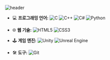 ![header](https://capsule-render.vercel.app/api?type=waving&color=auto&height=300&section=header&text=Hello,%20I'm%20Seong%20Hyun.&fontSize=50)

- 💻 **프로그래밍 언어:** 
  ![C](https://img.shields.io/badge/-C-A8B9CC?style=flat-square&logo=C&logoColor=white)
  ![C++](https://img.shields.io/badge/-C++-00599C?style=flat-square&logo=C%2B%2B&logoColor=white)
  ![C#](https://img.shields.io/badge/-C%23-239120?style=flat-square&logo=C%20Sharp&logoColor=white)
  ![Python](https://img.shields.io/badge/-Python-3776AB?style=flat-square&logo=Python&logoColor=white)

- 🌐 **웹 기술:** 
  ![HTML5](https://img.shields.io/badge/-HTML5-E34F26?style=flat-square&logo=HTML5&logoColor=white)
  ![CSS3](https://img.shields.io/badge/-CSS3-1572B6?style=flat-square&logo=CSS3&logoColor=white)

- 🕹 **게임 엔진:** 
  ![Unity](https://img.shields.io/badge/-Unity-000000?style=flat-square&logo=Unity&logoColor=white)
  ![Unreal Engine](https://img.shields.io/badge/-Unreal%20Engine-313131?style=flat-square&logo=Unreal%20Engine&logoColor=white)

- 🛠 **도구:** 
  ![Git](https://img.shields.io/badge/-Git-F05032?style=flat-square&logo=Git&logoColor=white)

<!--
### 안녕하세요, 개발자 강성현 입니다. 👋
**SeongHyunKang/SeongHyunKang** is a ✨ _special_ ✨ repository because its `README.md` (this file) appears on your GitHub profile.

Here are some ideas to get you started:

- 🔭 I’m currently working on ...
- 🌱 I’m currently learning ...
- 👯 I’m looking to collaborate on ...
- 🤔 I’m looking for help with ...
- 💬 Ask me about ...
- 📫 How to reach me: ...
- 😄 Pronouns: ...
- ⚡ Fun fact: ...

### 💻 기술 및 프로그래밍 언어
![](https://img.shields.io/badge/Language-C-blue)
![](https://img.shields.io/badge/Language-C++-blue)
![](https://img.shields.io/badge/Language-C%23-blue)
![](https://img.shields.io/badge/Language-Python-blue)
![](https://img.shields.io/badge/Markup-HTML-orange)
![](https://img.shields.io/badge/Styles-CSS-orange)
![](https://img.shields.io/badge/Tools-Git-brightgreen)
![](https://img.shields.io/badge/Game%20Engine-Unity-lightgrey)
![](https://img.shields.io/badge/Game%20Engine-Unreal%20Engine-lightgrey)
-->
